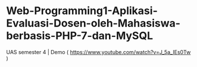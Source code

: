 # Web-Programming1-Aplikasi-Evaluasi-Dosen-oleh-Mahasiswa-berbasis-PHP-7-dan-MySQL
UAS semester 4 | Demo ( https://www.youtube.com/watch?v=J_5a_IEs0Tw )
